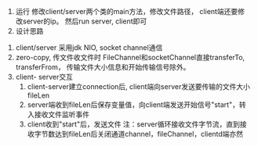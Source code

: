 1. 运行
   修改client/server两个类的main方法，修改文件路径， client端还要修改server的ip。
   然后run server, client即可
2. 设计思路
  1) client/server 采用jdk NIO, socket channel通信
  2) zero-copy, 传文件收文件时 FileChannel和socketChannel直接transferTo, transferFrom， 
     传输文件大小信息和开始传输信号除外。
  3) client- server交互
     1) client-server建立connection后, client端向server发送要传输的文件大小fileLen
     2) server端收到fileLen后保存变量值，向client端发送开始信号"start"，转入接收文件监听事件
     3) client收到"start"后，发送文件
     注：server循环接收文件字节流，直到接收字节数达到fileLen后关闭通道channel，fileChannel，clientd端亦然   
     
